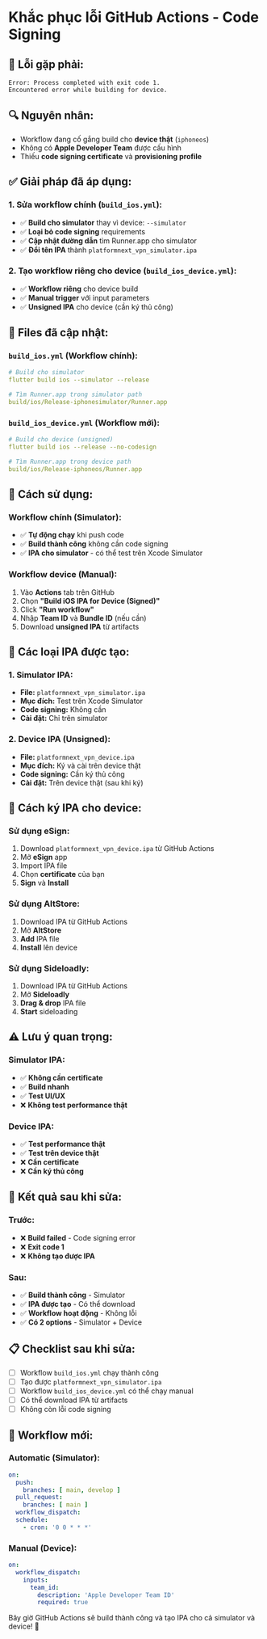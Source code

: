 # Khắc phục lỗi GitHub Actions - Code Signing

## 🚨 **Lỗi gặp phải:**
```
Error: Process completed with exit code 1.
Encountered error while building for device.
```

## 🔍 **Nguyên nhân:**
- Workflow đang cố gắng build cho **device thật** (`iphoneos`)
- Không có **Apple Developer Team** được cấu hình
- Thiếu **code signing certificate** và **provisioning profile**

## ✅ **Giải pháp đã áp dụng:**

### 1. **Sửa workflow chính (`build_ios.yml`):**
- ✅ **Build cho simulator** thay vì device: `--simulator`
- ✅ **Loại bỏ code signing** requirements
- ✅ **Cập nhật đường dẫn** tìm Runner.app cho simulator
- ✅ **Đổi tên IPA** thành `platformnext_vpn_simulator.ipa`

### 2. **Tạo workflow riêng cho device (`build_ios_device.yml`):**
- ✅ **Workflow riêng** cho device build
- ✅ **Manual trigger** với input parameters
- ✅ **Unsigned IPA** cho device (cần ký thủ công)

## 📁 **Files đã cập nhật:**

### `build_ios.yml` (Workflow chính):
```yaml
# Build cho simulator
flutter build ios --simulator --release

# Tìm Runner.app trong simulator path
build/ios/Release-iphonesimulator/Runner.app
```

### `build_ios_device.yml` (Workflow mới):
```yaml
# Build cho device (unsigned)
flutter build ios --release --no-codesign

# Tìm Runner.app trong device path  
build/ios/Release-iphoneos/Runner.app
```

## 🚀 **Cách sử dụng:**

### **Workflow chính (Simulator):**
- ✅ **Tự động chạy** khi push code
- ✅ **Build thành công** không cần code signing
- ✅ **IPA cho simulator** - có thể test trên Xcode Simulator

### **Workflow device (Manual):**
1. Vào **Actions** tab trên GitHub
2. Chọn **"Build iOS IPA for Device (Signed)"**
3. Click **"Run workflow"**
4. Nhập **Team ID** và **Bundle ID** (nếu cần)
5. Download **unsigned IPA** từ artifacts

## 📱 **Các loại IPA được tạo:**

### 1. **Simulator IPA:**
- **File:** `platformnext_vpn_simulator.ipa`
- **Mục đích:** Test trên Xcode Simulator
- **Code signing:** Không cần
- **Cài đặt:** Chỉ trên simulator

### 2. **Device IPA (Unsigned):**
- **File:** `platformnext_vpn_device.ipa`
- **Mục đích:** Ký và cài trên device thật
- **Code signing:** Cần ký thủ công
- **Cài đặt:** Trên device thật (sau khi ký)

## 🔧 **Cách ký IPA cho device:**

### **Sử dụng eSign:**
1. Download `platformnext_vpn_device.ipa` từ GitHub Actions
2. Mở **eSign** app
3. Import IPA file
4. Chọn **certificate** của bạn
5. **Sign** và **Install**

### **Sử dụng AltStore:**
1. Download IPA từ GitHub Actions
2. Mở **AltStore**
3. **Add** IPA file
4. **Install** lên device

### **Sử dụng Sideloadly:**
1. Download IPA từ GitHub Actions
2. Mở **Sideloadly**
3. **Drag & drop** IPA file
4. **Start** sideloading

## ⚠️ **Lưu ý quan trọng:**

### **Simulator IPA:**
- ✅ **Không cần certificate**
- ✅ **Build nhanh**
- ✅ **Test UI/UX**
- ❌ **Không test performance thật**

### **Device IPA:**
- ✅ **Test performance thật**
- ✅ **Test trên device thật**
- ❌ **Cần certificate**
- ❌ **Cần ký thủ công**

## 🎯 **Kết quả sau khi sửa:**

### **Trước:**
- ❌ **Build failed** - Code signing error
- ❌ **Exit code 1**
- ❌ **Không tạo được IPA**

### **Sau:**
- ✅ **Build thành công** - Simulator
- ✅ **IPA được tạo** - Có thể download
- ✅ **Workflow hoạt động** - Không lỗi
- ✅ **Có 2 options** - Simulator + Device

## 📋 **Checklist sau khi sửa:**

- [ ] Workflow `build_ios.yml` chạy thành công
- [ ] Tạo được `platformnext_vpn_simulator.ipa`
- [ ] Workflow `build_ios_device.yml` có thể chạy manual
- [ ] Có thể download IPA từ artifacts
- [ ] Không còn lỗi code signing

## 🔄 **Workflow mới:**

### **Automatic (Simulator):**
```yaml
on:
  push:
    branches: [ main, develop ]
  pull_request:
    branches: [ main ]
  workflow_dispatch:
  schedule:
    - cron: '0 0 * * *'
```

### **Manual (Device):**
```yaml
on:
  workflow_dispatch:
    inputs:
      team_id:
        description: 'Apple Developer Team ID'
        required: true
```

Bây giờ GitHub Actions sẽ build thành công và tạo IPA cho cả simulator và device! 🎉
